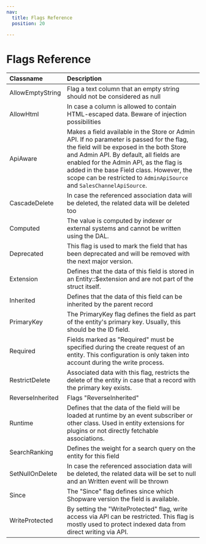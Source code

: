 ```yaml
---
nav:
  title: Flags Reference
  position: 20

---
```


# Flags Reference

| Classname | Description                                                                                                                                                                                                                                                                                                                                     |
| :--- |:------------------------------------------------------------------------------------------------------------------------------------------------------------------------------------------------------------------------------------------------------------------------------------------------------------------------------------------------|
| AllowEmptyString | Flag a text column that an empty string should not be considered as null                                                                                                                                                                                                                                                                        |
| AllowHtml | In case a column is allowed to contain HTML-escaped data. Beware of injection possibilities                                                                                                                                                                                                                                                    |
| ApiAware | Makes a field available in the Store or Admin API. If no parameter is passed for the flag, the field will be exposed in the both Store and Admin API. By default, all fields are enabled for the Admin API, as the flag is added in the base Field class. However, the scope can be restricted to `AdminApiSource` and `SalesChannelApiSource`. |
| CascadeDelete | In case the referenced association data will be deleted, the related data will be deleted too                                                                                                                                                                                                                                                   |
| Computed | The value is computed by indexer or external systems and cannot be written using the DAL.                                                                                                                                                                                                                                                       |
| Deprecated | This flag is used to mark the field that has been deprecated and will be removed with the next major version.                                                                                                                                                                                                                                   |
| Extension | Defines that the data of this field is stored in an Entity::$extension and are not part of the struct itself.                                                                                                                                                                                                                                   |
| Inherited | Defines that the data of this field can be inherited by the parent record                                                                                                                                                                                                                                                                       |
| PrimaryKey | The PrimaryKey flag defines the field as part of the entity's primary key. Usually, this should be the ID field.                                                                                                                                                                                                                                |
| Required | Fields marked as "Required" must be specified during the create request of an entity. This configuration is only taken into account during the write process.                                                                                                                                                                                   |
| RestrictDelete | Associated data with this flag, restricts the delete of the entity in case that a record with the primary key exists.                                                                                                                                                                                                                           |
| ReverseInherited | Flags "ReverseInherited"                                                                                                                                                                                                                                                                                                                        |
| Runtime | Defines that the data of the field will be loaded at runtime by an event subscriber or other class. Used in entity extensions for plugins or not directly fetchable associations.                                                                                                                                                               |
| SearchRanking | Defines the weight for a search query on the entity for this field                                                                                                                                                                                                                                                                              |
| SetNullOnDelete | In case the referenced association data will be deleted, the related data will be set to null and an Written event will be thrown                                                                                                                                                                                                               |
| Since | The "Since" flag defines since which Shopware version the field is available.                                                                                                                                                                                                                                                                   |
| WriteProtected | By setting the "WriteProtected" flag, write access via API can be restricted. This flag is mostly used to protect indexed data from direct writing via API.                                                                                                                                                                                     |
